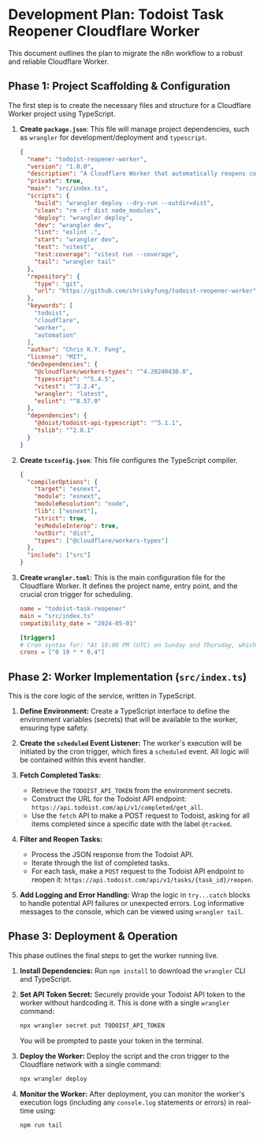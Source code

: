 # Development Plan: Todoist Task Reopener Cloudflare Worker

This document outlines the plan to migrate the n8n workflow to a robust and reliable Cloudflare Worker.

## Phase 1: Project Scaffolding & Configuration

The first step is to create the necessary files and structure for a Cloudflare Worker project using TypeScript.

1. **Create `package.json`**: This file will manage project dependencies, such as `wrangler` for development/deployment and `typescript`.

    ```json
    {
      "name": "todoist-reopener-worker",
      "version": "1.0.0",
      "description": "A Cloudflare Worker that automatically reopens completed Todoist tasks.",
      "private": true,
      "main": "src/index.ts",
      "scripts": {
        "build": "wrangler deploy --dry-run --outdir=dist",
        "clean": "rm -rf dist node_modules",
        "deploy": "wrangler deploy",
        "dev": "wrangler dev",
        "lint": "eslint .",
        "start": "wrangler dev",
        "test": "vitest",
        "test:coverage": "vitest run --coverage",
        "tail": "wrangler tail"
      },
      "repository": {
        "type": "git",
        "url": "https://github.com/chriskyfung/todoist-reopener-worker"
      },
      "keywords": [
        "todoist",
        "cloudflare",
        "worker",
        "automation"
      ],
      "author": "Chris K.Y. Fung",
      "license": "MIT",
      "devDependencies": {
        "@cloudflare/workers-types": "^4.20240430.0",
        "typescript": "^5.4.5",
        "vitest": "^3.2.4",
        "wrangler": "latest",
        "eslint": "^8.57.0"
      },
      "dependencies": {
        "@doist/todoist-api-typescript": "^5.1.1",
        "tslib": "^2.8.1"
      }
    }
    ```

2. **Create `tsconfig.json`**: This file configures the TypeScript compiler.

    ```json
    {
      "compilerOptions": {
        "target": "esnext",
        "module": "esnext",
        "moduleResolution": "node",
        "lib": ["esnext"],
        "strict": true,
        "esModuleInterop": true,
        "outDir": "dist",
        "types": ["@cloudflare/workers-types"]
      },
      "include": ["src"]
    }
    ```

3. **Create `wrangler.toml`**: This is the main configuration file for the Cloudflare Worker. It defines the project name, entry point, and the crucial cron trigger for scheduling.

    ```toml
    name = "todoist-task-reopener"
    main = "src/index.ts"
    compatibility_date = "2024-05-01"

    [triggers]
    # Cron syntax for: "At 19:00 PM (UTC) on Sunday and Thursday, which is 03:00 AM (Asia/Hong_Kong) on Monday and Friday."
    crons = ["0 19 * * 0,4"]
    ```

## Phase 2: Worker Implementation (`src/index.ts`)

This is the core logic of the service, written in TypeScript.

1. **Define Environment:** Create a TypeScript interface to define the environment variables (secrets) that will be available to the worker, ensuring type safety.

2. **Create the `scheduled` Event Listener:** The worker's execution will be initiated by the cron trigger, which fires a `scheduled` event. All logic will be contained within this event handler.

3. **Fetch Completed Tasks:**
    * Retrieve the `TODOIST_API_TOKEN` from the environment secrets.
    * Construct the URL for the Todoist API endpoint: `https://api.todoist.com/api/v1/completed/get_all`.
    * Use the `fetch` API to make a POST request to Todoist, asking for all items completed since a specific date with the label `@tracked`.

4. **Filter and Reopen Tasks:**
    * Process the JSON response from the Todoist API.
    * Iterate through the list of completed tasks.
    * For each task, make a `POST` request to the Todoist API endpoint to reopen it: `https://api.todoist.com/api/v1/tasks/{task_id}/reopen`.

5. **Add Logging and Error Handling:** Wrap the logic in `try...catch` blocks to handle potential API failures or unexpected errors. Log informative messages to the console, which can be viewed using `wrangler tail`.

## Phase 3: Deployment & Operation

This phase outlines the final steps to get the worker running live.

1. **Install Dependencies:** Run `npm install` to download the `wrangler` CLI and TypeScript.

2. **Set API Token Secret:** Securely provide your Todoist API token to the worker without hardcoding it. This is done with a single `wrangler` command:

    ```bash
    npx wrangler secret put TODOIST_API_TOKEN
    ```

    You will be prompted to paste your token in the terminal.

3. **Deploy the Worker:** Deploy the script and the cron trigger to the Cloudflare network with a single command:

    ```bash
    npx wrangler deploy
    ```

4. **Monitor the Worker:** After deployment, you can monitor the worker's execution logs (including any `console.log` statements or errors) in real-time using:

    ```bash
    npm run tail
    ```